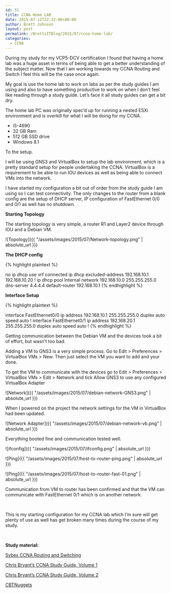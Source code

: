 ```yaml
---
id: 51
title: CCNA Home LAB
date: 2015-07-12T22:22:06+00:00
author: Brett Johnson
layout: post
permalink: /BrettsITBlog/2015/07/ccna-home-lab/
categories:
  - CCNA
---
```

During my study for my VCP5-DCV certification I found that having a home lab was a huge asset in terms of being able to get a better understanding of the subject matter. Now that I am working towards my CCNA Routing and Switch I feel this will be the case once again.

My goal is use the home lab to work on labs as per the study guides I am using and also to have something productive to work on when I don&#8217;t feel like reading through a study guide. Let&#8217;s face it all study guides can get a bit dry.

The home lab PC was originally spec&#8217;d up for running a nested ESXi environment and is overkill for what I will be doing for my CCNA.

  * i5-4690
  * 32 GB Ram
  * 512 GB SSD drive
  * Windows 8.1

To the setup.

I will be using GNS3 and VirtualBox to setup the lab environment, which is a pretty standard setup for people undertaking the CCNA. VirtualBox is a requirement to be able to run IOU devices as well as being able to connect VMs into the network.

I have started my configuration a bit out of order from the study guide I am using so I can test connectivity. The only changes to the router from a blank config are the setup of DHCP server, IP configuration of FastEthernet 0/0 and 0/1 as well has no shutdown.

**Starting Topology**

The starting topology is very simple, a router R1 and Layer2 device through IOU and a Debian VM.

![Topology]({{ "/assets/images/2015/07/Network-topology.png" | absolute_url }})

**The DHCP config**

{% highlight plaintext %}

no ip dhcp use vrf connected
 ip dhcp excluded-address 192.168.10.1 192.168.10.20
 !
 ip dhcp pool Internal
 network 192.168.10.0 255.255.255.0
 dns-server 4.4.4.4
 default-router 192.168.10.1
{% endhighlight %}


**Interface Setup**

{% highlight plaintext %}

interface FastEthernet0/0
ip address 192.168.10.1 255.255.255.0
duplex auto
speed auto
!
interface FastEthernet0/1
ip address 192.168.20.1 255.255.255.0
duplex auto
speed auto
!
{% endhighlight %}


Getting communication between the Debian VM and the devices took a bit of effort, but wasn&#8217;t too bad.

Adding a VM to GNS3 is a very simple process. Go to Edit > Preferences > VirtualBox VMs > New. Then just select the VM you want to add and your done.

To get the VM to communicate with the devices go to Edit > Preferences > VirtualBox VMs > Edit > Network and tick Allow GNS3 to use any configured VirtualBox Adapter

![Network]({{ "/assets/images/2015/07/debian-network-GNS3.png" | absolute_url }})

When I powered on the project the network settings for the VM in VirtualBox had been updated.

![Network Adapter]({{ "/assets/images/2015/07/debian-network-vb.png" | absolute_url }})


Everything booted fine and communication tested well.

![ifconfig]({{ "/assets/images/2015/07/ifconfig.png" | absolute_url }})

![Ping]({{ "/assets/images/2015/07/host-to-router-ping.png" | absolute_url }})

![Ping]({{ "/assets/images/2015/07/host-to-router-fast-01.png" | absolute_url }})

Communication from VM to router has been confirmed and that the VM can communicate with FastEthernet 0/1 which is on another network.

&nbsp;

This is my starting configuration for my CCNA lab which I&#8217;m sure will get plenty of use as well has get broken many times during the course of my study.

&nbsp;

**Study material:**

[Sybex CCNA Routing and Switching](http://www.amazon.com.au/Routing-Switching-Deluxe-Study-Guide-ebook/dp/B00R04DDK8/ref=sr_1_1?ie=UTF8&qid=1436703124&sr=8-1&keywords=sybex+ccna "Sybex CCNA Routing and Switching")

[Chris Bryant&#8217;s CCNA Study Guide, Volume 1](http://www.amazon.com.au/Chris-Bryants-CCNA-Study-Guide-ebook/dp/B00GFYEZ1A/ref=sr_1_5?ie=UTF8&qid=1436703267&sr=8-5&keywords=ccna "Chris Bryant's CCNA Study Guide, Volume 1")

[Chris Bryant&#8217;s CCNA Study Guide, Volume 2](http://www.amazon.com.au/Chris-Bryants-Study-Guide-Volume-ebook/dp/B00H9ICMV6/ref=pd_sim_351_1?ie=UTF8&refRID=0JSBJ969VBMDVVEGR3FY "Chris Bryant's CCNA Study Guide, Volume 2")

[CBTNuggets](https://www.cbtnuggets.com/ "CBT Nuggets")